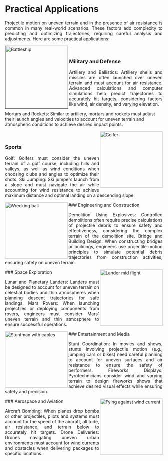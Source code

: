 # Practical Applications

<p align="justify">
Projectile motion on uneven terrain and in the presence of air resistance is common in many real-world scenarios. These factors add complexity to predicting and optimizing trajectories, requiring careful analysis and adjustments. Here are some practical applications:
</p>

<img border="1" align="left" src="https://mg-2025p03.github.io/physics/_pics/BShip1.jpg" alt="Battleship" width="200px" height="200px">&nbsp;&nbsp;
### Military and Defense
<p align="justify">
Artillery and Ballistics: Artillery shells and missiles are often launched over uneven terrain and must account for air resistance. Advanced calculations and computer simulations help predict trajectories to accurately hit targets, considering factors like wind, air density, and varying elevation.
      
Mortars and Rockets: Similar to artillery, mortars and rockets must adjust their launch angles and velocities to account for uneven terrain and atmospheric conditions to achieve desired impact points.
</p>

<img align="right" src="https://mg-2025p03.github.io/physics/_pics/Golfer1.jpg" alt="Golfer" width="200px" height="180px">&nbsp;&nbsp;
### Sports
<p align="justify">
Golf: Golfers must consider the uneven terrain of a golf course, including hills and valleys, as well as wind conditions when choosing clubs and angles to optimize their shots.
Ski Jumping: Ski jumpers launch from a slope and must navigate the air while accounting for wind resistance to achieve maximum distance and optimal landing on a descending slope.
</p>

<img align="left" src="https://mg-2025p03.github.io/physics/_pics/WreckBall1.jpg" alt="Wrecking ball" width="200px" height="180px">
### Engineering and Construction
<p align="justify">
Demolition Using Explosives: Controlled demolitions often require precise calculations of projectile debris to ensure safety and effectiveness, considering the complex terrain of the demolition site.
Bridge and Building Design: When constructing bridges or buildings, engineers use projectile motion principles to simulate potential debris trajectories from construction activities, ensuring safety on uneven terrain.
</p>

<img align="right" src="https://mg-2025p03.github.io/physics/_pics/Lander1.jpg" alt="Lander mid flight" width="200px" height="180px">
### Space Exploration
<p align="justify">
Lunar and Planetary Landers: Landers must be designed to account for uneven terrain on celestial bodies and thin atmospheres when planning descent trajectories for safe landings.
Mars Rovers: When launching projectiles or deploying components from rovers, engineers must consider Mars' uneven terrain and thin atmosphere to ensure successful operations.
</p>

<img align="left" src="https://mg-2025p03.github.io/physics/_pics/Stunt.jpg" alt="Stuntman with cables" width="200px" height="180px">
### Entertainment and Media
<p align="justify">
Stunt Coordination: In movies and shows, stunts involving projectile motion (e.g., jumping cars or bikes) need careful planning to account for uneven surfaces and air resistance to ensure the safety of performers.
Fireworks Displays: Pyrotechnicians consider wind and varying terrain to design fireworks shows that achieve desired visual effects while ensuring safety and precision.
</p>
<img align="right" src="https://mg-2025p03.github.io/physics/_pics/Drone1.jpg" alt="Fying against wind current" width="200px" height="180px">
### Aerospace and Aviation
<p align="justify">
Aircraft Bombing: When planes drop bombs or other projectiles, pilots and systems must account for the speed of the aircraft, altitude, air resistance, and terrain below to accurately hit targets.
Drone Deliveries: Drones navigating uneven urban environments must account for wind currents and obstacles when delivering packages to specific locations.
</p>

